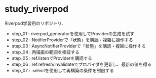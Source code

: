 # study_riverpod

Riverpod学習用のリポジトリ.

* step_01 : riverpod_generatorを使用してProviderの生成を試す
* step_02 : NotifierProviderで「状態」を購読・複雑に操作する
* step_03 : AsyncNotifierProviderで「状態」を購読・複雑に操作する
* step_04 : 再描画の範囲を検証する
* step_05 : ref.listenでProviderを購読する
* step_06 : ref.refresh/invalidateでプロバイダを更新し、最新の値を得る
* step_07 : .selectを使用して再構築の条件を制限する
